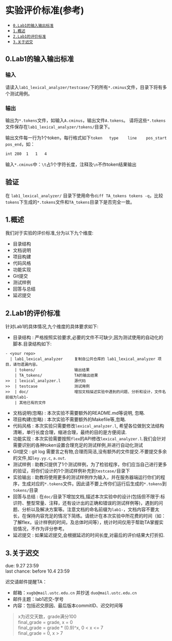 # 实验评价标准(参考)

- <a href="#0">`0.Lab1的输入输出标准`</a>
- <a href="#1">`1.概述`</a>
- <a href="#2">`2.Lab1的评价标准`</a>
- <a href="#3">`3.关于迟交`</a>



<a id="0"/>

## 0.Lab1的输入输出标准

### 输入
请读入`lab1_lexical_analyzer/testcase/`下的所有`*.cminus`文件，目录下将有多个测试用例。



### 输出
输出为`*.tokens`文件，如输入`A.cminus`，输出文件`A.tokens`。
请将这些`*.tokens`文件保存在`lab1_lexical_analyzer/tokens/`目录下。

输出文件每一行为1个token，每行格式如下`token   type    line    pos_start   pos_end`，如：
```sh
int 280  1   1   4
```
输入`*.cminus`中：`\t`占1个字符长度，注释及`\n`不作token结果输出


## 验证

在 `lab1_lexical_analyzer/` 目录下使用命令`diff TA_tokens tokens -q`，比较`tokens`下生成的`*.tokens`文件和`TA_tokens`目录下是否完全一致。


<a id="1"/>

## 1.概述

我们对于实验的评价标准,分为以下九个维度:

- 目录结构
- 文档说明
- 项目构建
- 代码风格
- 功能实现
- Git提交
- 测试样例
- 回答与总结
- 延迟提交

<a id="2"/>

## 2.Lab1的评价标准

针对Lab1的具体情况,九个维度的具体要求如下:

- 目录结构 : 严格按照实验要求,必要的文件不可缺少,因为测试使用的自动化的脚本.目录结构如下:

``` text
- <your repo>
  | lab1_lexical_analyzer     复制自公共仓库的 lab1_lexical_analyzer 项目，请勿遗漏内容。
    | tokens/                 输出结果
    | TA_tokens/              TA的输出结果
>>  | lexical_analyzer.l      源代码
>>  | testcase                测试用例
>>  | doc/                    增加文档描述实验中遇到的问题、分析和设计，文件名前缀为lab1-
    | 其他已有的文件
```

- 文档说明(忽略) : 本次实验不需要额外的README.md等说明, 忽略.
- 项目构建(忽略) : 本次实验不需要额外的Makefile等,忽略.
- 代码风格 : 本次实验只需要修改`lexical_analyzer.l`, 希望各位做到文法结构清晰，单行长度合理，缩进合理，最终的目的是方便阅读.
- 功能实现 : 本次实验需要按照`flex`的API修改`lexical_analyzer.l`.我们会针对需要识别的各种token设置合理充足的测试样例,并进行自动化测试
- Git提交 : git log 需要言之有物,合理而简洁,没有额外的文件提交.不要提交多余的文件,如`ley.yy.c`, `a.out`.
- 测试样例 : 助教只提供了1个测试样例，为了检验程序，你们应当自己进行更多的验证，将你们设计的1个测试样例补充到`testcase/`目录下
- 实验输出 : 助教将使用更多的测试样例作为输入，并在服务器端运行你们的程序，生成对应的`*.tokens`文件。因此请不要上传你们运行后生成的`*.tokens`到`tokens/`目录
- 回答与总结 : 在`doc/`目录下增加文档,描述本次实验中的设计(包括但不限于:标识符、整型常量、注释，还有设计出的正确和错误的测试样例等)，遇到的问题、分析以及解决方案等。注意文档的命名前缀为`lab1-`，文档内容不要太长，在保持内容充足的情况下简练。请统计在本次实验中所花费的时间（如：了解flex，设计样例的时间，及总体时间等），统计时间仅用于帮助TA掌握实验情况，不作为评分参考。
- 延迟提交 : 如果延迟提交,会根据延迟的时间长度,对最后的评价结果大打折扣.


<a id="3"/>

## 3.关于迟交
due: 9.27 23:59  
last chance: before 10.4 23:59    

迟交请邮件提醒TA：  
 * 邮箱：`xugb@mail.ustc.edu.cn` 并抄送 `duo@mail.ustc.edu.cn`  
 * 邮件主题：lab1迟交-学号
 * 内容：包括迟交原因、最后版本commitID、迟交时间等
    
> x为迟交天数，grade满分100  
final_grade = grade, x = 0  
final_grade = grade * (0.9)^x, 0 < x <= 7  
final_grade = 0, x > 7  
